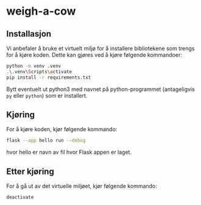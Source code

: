 # weigh-a-cow

## Installasjon
Vi anbefaler å bruke et virtuelt miljø for å installere bibliotekene som trengs for å kjøre koden.
Dette kan gjøres ved å kjøre følgende kommandoer:

```bash
python -m venv .venv
.\.venv\Scripts\activate
pip install -r requirements.txt
```

Bytt eventuelt ut python3 med navnet på python-programmet (antageligvis `py` eller `python`) som er installert.


## Kjøring
For å kjøre koden, kjør følgende kommando:

```bash
flask --app hello run --debug
```

hvor hello er navn av fil hvor Flask appen er laget.

## Etter kjøring
For å gå ut av det virtuelle miljøet, kjør følgende kommando:

```bash
deactivate
```
